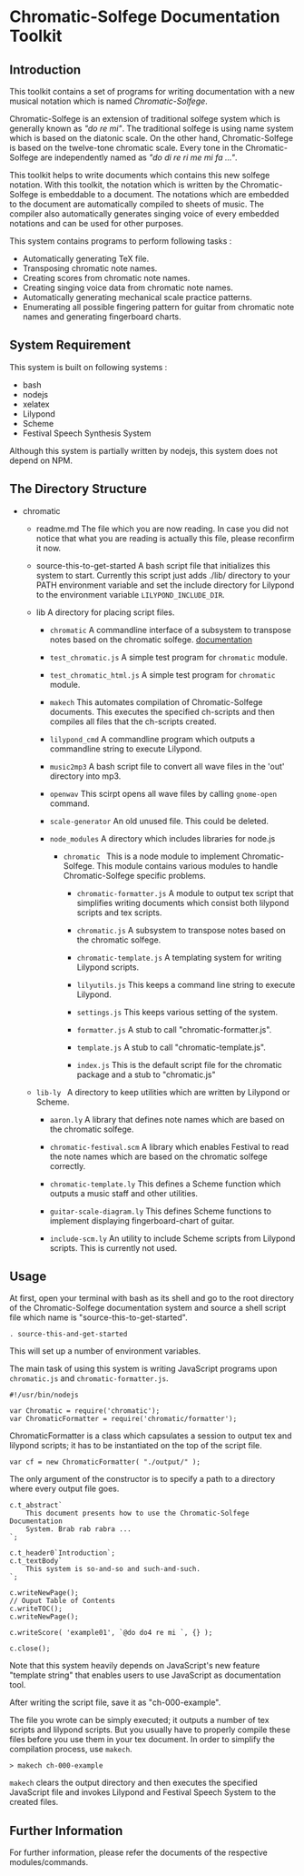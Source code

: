 
Chromatic-Solfege Documentation Toolkit
=======================================

## Introduction

This toolkit contains a set of programs for writing documentation with a 
new musical notation which is named *Chromatic-Solfege*.

Chromatic-Solfege is an extension of traditional solfege system which is
generally known as *"do re mi"*. The traditional solfege is using name system
which is based on the diatonic scale. On the other hand, Chromatic-Solfege is
based on the twelve-tone chromatic scale. Every tone in the Chromatic-Solfege
are independently named as *"do di re ri me mi fa ..."*.

This toolkit helps to write documents which contains this new solfege notation.
With this toolkit, the notation which is written by the Chromatic-Solfege is
embeddable to a document. The notations which are embedded to the document are
automatically compiled to sheets of music. The compiler also automatically
generates singing voice of every embedded notations and can be used for other
purposes.

This system contains programs to perform following tasks : 

- Automatically generating TeX file.
- Transposing chromatic note names.
- Creating scores from chromatic note names.
- Creating singing voice data from chromatic note names.
- Automatically generating mechanical scale practice patterns.
- Enumerating all possible fingering pattern for guitar from chromatic note
  names and generating fingerboard charts.

## System Requirement

This system is built on following systems :

- bash
- nodejs 
- xelatex
- Lilypond
- Scheme
- Festival Speech Synthesis System

Although this system is partially written by nodejs, this system does not depend on NPM.

## The Directory Structure

+ chromatic
	- readme.md
		The file which you are now reading. In case you did not notice that
		what you are reading is actually this file, please reconfirm it now.

	- source-this-to-get-started
		A bash script file that initializes this system to start. Currently
		this script just adds ./lib/ directory to your PATH environment
		variable and set the include directory for Lilypond to the environment variable
		`LILYPOND_INCLUDE_DIR`.

	+ lib
		A directory for placing script files.

		- `chromatic` 
			A commandline interface of a subsystem to transpose notes based on the
			chromatic solfege.  [documentation](./lib/chromatic.md)

		- `test_chromatic.js`
			A simple test program for `chromatic` module.

		- `test_chromatic_html.js`
			A simple test program for `chromatic` module.

		- `makech`
			This automates compilation of Chromatic-Solfege documents. This
			executes the specified ch-scripts and then compiles all files that
			the ch-scripts created.

		- `lilypond_cmd`
			A commandline program which outputs a commandline string to execute
			Lilypond.

		- `music2mp3`
			A bash script file to convert all wave files in the 'out' directory
			into mp3.
		- `openwav`
			This scirpt opens all wave files by calling `gnome-open` command.

		- `scale-generator`
			An old unused file. This could be deleted.

		+ `node_modules`
			A directory which includes libraries for node.js 

			+ `chromatic `
				This is a node module to implement Chromatic-Solfege. This module
				contains various modules to handle Chromatic-Solfege specific
				problems.

				- `chromatic-formatter.js`
					A module to output tex script that simplifies writing documents
					which consist both lilypond scripts and tex scripts.
					  
				- `chromatic.js`
					A subsystem to transpose notes based on the chromatic solfege.

				- `chromatic-template.js`
					A templating system for writing Lilypond scripts.

				- `lilyutils.js`
					This keeps a command line string to execute Lilypond.

				- `settings.js`
					This keeps various setting of the system.

				- `formatter.js`
					A stub to call "chromatic-formatter.js".
				- `template.js`
					A stub to call "chromatic-template.js".

				- `index.js`
					This is the default script file for the chromatic package and a
					stub to "chromatic.js"

	+ `lib-ly `
		A directory to keep utilities which are written by Lilypond or Scheme.

		- `aaron.ly`
			A library that defines note names which are based on the chromatic
			solfege.

		- `chromatic-festival.scm`
			A library which enables Festival to read the note names which are based
			on the chromatic solfege correctly.

		- `chromatic-template.ly`
			This defines a Scheme function which outputs a music staff and other
			utilities.

		- `guitar-scale-diagram.ly`
			This defines Scheme functions to implement displaying fingerboard-chart
			of guitar.
		
		- `include-scm.ly`
			An utility to include Scheme scripts from Lilypond scripts. This is
			currently not used.


## Usage

At first, open your terminal with bash as its shell and go to the root
directory of the Chromatic-Solfege documentation system and source a shell
script file which name is "source-this-to-get-started".

	. source-this-and-get-started

This will set up a number of environment variables. 

The main task of using this system is writing JavaScript programs upon
`chromatic.js` and `chromatic-formatter.js`.

	#!/usr/bin/nodejs

	var Chromatic = require('chromatic');
	var ChromaticFormatter = require('chromatic/formatter');

ChromaticFormatter is a class which capsulates a session to output tex and
lilypond scripts; it has to be instantiated on the top of the script file.

	var cf = new ChromaticFormatter( "./output/" );

The only argument of the constructor is to specify a path to a directory where
every output file goes.

    c.t_abstract`
		This document presents how to use the Chromatic-Solfege Documentation
		System. Brab rab rabra ...
	`;

	c.t_header0`Introduction`;
	c.t_textBody`
		This system is so-and-so and such-and-such.
	`;

    c.writeNewPage();
	// Ouput Table of Contents
    c.writeTOC();
    c.writeNewPage();

    c.writeScore( 'example01', `@do do4 re mi `, {} );
	
    c.close();

Note that this system heavily depends on JavaScript's new feature "template
string" that enables users to use JavaScript as documentation tool.

After writing the script file, save it as "ch-000-example".

The file you wrote can be simply executed; it outputs a number of tex scripts
and lilypond scripts. But you usually have to properly compile these files
before you use them in your tex document.  In order to simplify the compilation
process, use `makech`.

	> makech ch-000-example

`makech` clears the output directory and then executes the specified
JavaScript file and invokes Lilypond and Festival Speech System to the created
files.

## Further Information

For further information, please refer the documents of the respective
modules/commands.




[modeline]: # ( vim: set noexpandtab fenc=utf-8 spell spl=en: )
